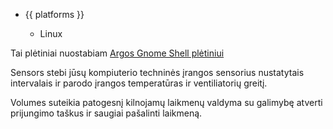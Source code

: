 <ul class="platforms collapsible">
	<li>
		<div class="collapsible-header"><i class="fas fa-laptop-code"></i>{{ platforms }}<i class="fas fa-caret-down"></i></div>
		<div class="collapsible-body">
			<ul>
				<li><i class="fab fa-linux"></i>Linux</li>
			</ul>
		</div>
	</li>
</ul>

Tai plėtiniai nuostabiam [Argos Gnome Shell plėtiniui](https://extensions.gnome.org/extension/1176/argos/)

Sensors stebi jūsų kompiuterio techninės įrangos sensorius nustatytais intervalais ir parodo įrangos temperatūras ir ventiliatorių greitį.

Volumes suteikia patogesnį kilnojamų laikmenų valdyma su galimybę atverti prijungimo taškus ir saugiai pašalinti laikmeną.
